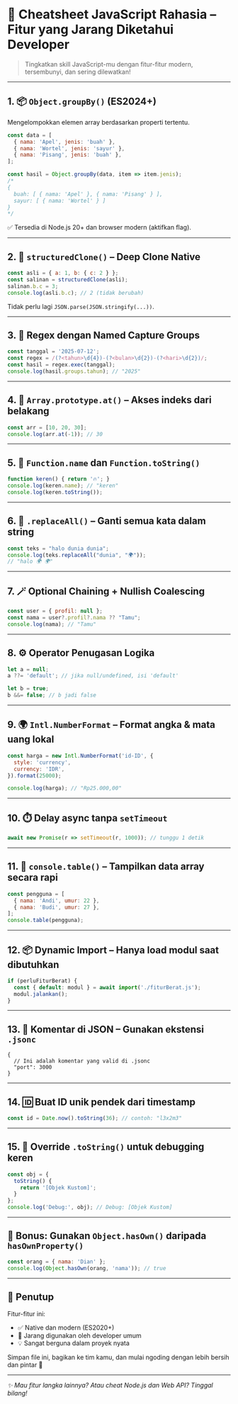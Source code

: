 # 🧠 Cheatsheet JavaScript Rahasia – Fitur yang Jarang Diketahui Developer

> Tingkatkan skill JavaScript-mu dengan fitur-fitur modern, tersembunyi, dan sering dilewatkan!

---

## 1. 📦 `Object.groupBy()` (ES2024+)

Mengelompokkan elemen array berdasarkan properti tertentu.

```js
const data = [
  { nama: 'Apel', jenis: 'buah' },
  { nama: 'Wortel', jenis: 'sayur' },
  { nama: 'Pisang', jenis: 'buah' },
];

const hasil = Object.groupBy(data, item => item.jenis);
/*
{
  buah: [ { nama: 'Apel' }, { nama: 'Pisang' } ],
  sayur: [ { nama: 'Wortel' } ]
}
*/
```

✅ Tersedia di Node.js 20+ dan browser modern (aktifkan flag).

---

## 2. 🧼 `structuredClone()` – Deep Clone Native

```js
const asli = { a: 1, b: { c: 2 } };
const salinan = structuredClone(asli);
salinan.b.c = 3;
console.log(asli.b.c); // 2 (tidak berubah)
```

Tidak perlu lagi `JSON.parse(JSON.stringify(...))`.

---

## 3. 🧪 Regex dengan Named Capture Groups

```js
const tanggal = '2025-07-12';
const regex = /(?<tahun>\d{4})-(?<bulan>\d{2})-(?<hari>\d{2})/;
const hasil = regex.exec(tanggal);
console.log(hasil.groups.tahun); // "2025"
```

---

## 4. 🎯 `Array.prototype.at()` – Akses indeks dari belakang

```js
const arr = [10, 20, 30];
console.log(arr.at(-1)); // 30
```

---

## 5. 🧠 `Function.name` dan `Function.toString()`

```js
function keren() { return '🔥'; }
console.log(keren.name); // "keren"
console.log(keren.toString());
```

---

## 6. 🔁 `.replaceAll()` – Ganti semua kata dalam string

```js
const teks = "halo dunia dunia";
console.log(teks.replaceAll("dunia", "🌍"));
// "halo 🌍 🌍"
```

---

## 7. 🪄 Optional Chaining + Nullish Coalescing

```js
const user = { profil: null };
const nama = user?.profil?.nama ?? "Tamu";
console.log(nama); // "Tamu"
```

---

## 8. ⚙️ Operator Penugasan Logika

```js
let a = null;
a ??= 'default'; // jika null/undefined, isi 'default'

let b = true;
b &&= false; // b jadi false
```

---

## 9. 🌍 `Intl.NumberFormat` – Format angka & mata uang lokal

```js
const harga = new Intl.NumberFormat('id-ID', {
  style: 'currency',
  currency: 'IDR',
}).format(25000);

console.log(harga); // "Rp25.000,00"
```

---

## 10. ⏱️ Delay async tanpa `setTimeout`

```js
await new Promise(r => setTimeout(r, 1000)); // tunggu 1 detik
```

---

## 11. 🧩 `console.table()` – Tampilkan data array secara rapi

```js
const pengguna = [
  { nama: 'Andi', umur: 22 },
  { nama: 'Budi', umur: 27 },
];
console.table(pengguna);
```

---

## 12. 📦 Dynamic Import – Hanya load modul saat dibutuhkan

```js
if (perluFiturBerat) {
  const { default: modul } = await import('./fiturBerat.js');
  modul.jalankan();
}
```

---

## 13. 🧾 Komentar di JSON – Gunakan ekstensi `.jsonc`

```jsonc
{
  // Ini adalah komentar yang valid di .jsonc
  "port": 3000
}
```

---

## 14. 🆔 Buat ID unik pendek dari timestamp

```js
const id = Date.now().toString(36); // contoh: "l3x2m3"
```

---

## 15. 🔧 Override `.toString()` untuk debugging keren

```js
const obj = {
  toString() {
    return '[Objek Kustom]';
  }
};
console.log('Debug:', obj); // Debug: [Objek Kustom]
```

---

## 🙌 Bonus: Gunakan `Object.hasOwn()` daripada `hasOwnProperty()`

```js
const orang = { nama: 'Dian' };
console.log(Object.hasOwn(orang, 'nama')); // true
```

---

## 🎉 Penutup

Fitur-fitur ini:
- ✅ Native dan modern (ES2020+)
- 🚫 Jarang digunakan oleh developer umum
- 💡 Sangat berguna dalam proyek nyata

Simpan file ini, bagikan ke tim kamu, dan mulai ngoding dengan lebih bersih dan pintar 🚀

---

_✨ Mau fitur langka lainnya? Atau cheat Node.js dan Web API? Tinggal bilang!_